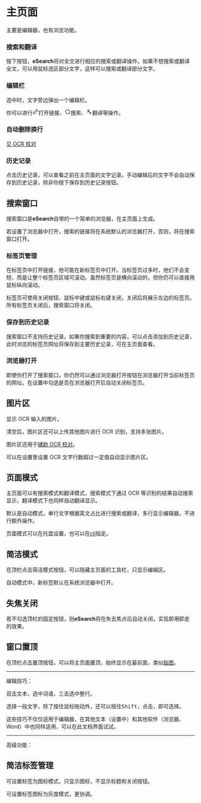 # 主页面

主要是编辑器，也有浏览功能。

### 搜索和翻译

按下按钮，**eSearch**将对全文进行相应的搜索或翻译操作。如果不想搜索或翻译全文，可以用鼠标选区部分文字，这样可以搜索或翻译部分文字。

### 编辑栏

选中时，文字旁边弹出一个编辑栏。

你可以进行<img height="16" src="../../src/renderer/assets/icons/link.svg">打开链接、<img height="16" src="../../src/renderer/assets/icons/search.svg">搜索、<img height="16" src="../../src/renderer/assets/icons/translate.svg">翻译等操作。

### 自动删除换行

[见 OCR 校对](ocr.md#自动删除换行)

### 历史记录

点击历史记录，可以查看之前在主页面的文字记录。手动编辑后的文字不会自动保存到历史记录，除非你按下保存到历史记录按钮。

## 搜索窗口

搜索窗口是**eSearch**自带的一个简单的浏览器，在主页面上生成。

若设置了浏览器中打开，搜索的链接将在系统默认的浏览器打开，否则，将在搜索窗口打开。

### 标签页管理

在标签页中打开链接，他可能在新标签页中打开。当标签页过多时，他们不会变短，而是让整个标签页区域可滚动。虽然标签页是横向滚动的，但你仍可以直接用鼠标纵向滚动。

标签页可使用关闭按钮、鼠标中键或鼠标右键关闭，关闭后将展示左边的标签页。所有标签页关闭后，搜索窗口将关闭。

### 保存到历史记录

搜索窗口不支持历史记录。如果你搜索到重要的内容，可以点击添加到历史记录，此时浏览的标签页网址将保存到主要历史记录，可在主页面查看。

### 浏览器打开

即使你打开了搜索窗口，你仍然可以通过浏览器打开按钮在浏览器打开当前标签页的网址。在设置中勾选是否在浏览器打开后自动关闭标签页。

## 图片区

显示 OCR 输入的图片。

清空后，图片区还可以上传其他图片进行 OCR 识别，支持多张图片。

图片区还用于[辅助 OCR 校对](ocr.md#原图校对)。

可以在设置里设置 OCR 文字行数超过一定值自动显示图片区。

## 页面模式

主页面可以有搜索模式和翻译模式，搜索模式下通过 OCR 等识别的结果自动搜索显示，翻译模式下也同样自动翻译显示。

默认是自动模式，单行文字根据英文占比进行搜索或翻译，多行显示编辑器，不进行额外操作。

页面模式可以在托盘设置，也可以在[cli](main.md#cli)指定。

## 简洁模式

在顶栏点击简洁模式按钮，可以隐藏主页面的工具栏，只显示编辑区。

自动模式中，新标签默认在系统浏览器中打开。

## 失焦关闭

若不勾选顶栏的固定按钮，则**eSearch**将在失去焦点后自动关闭，实现即用即走的效果。

## 窗口置顶

在顶栏点击置顶按钮，可以将主页面置顶，始终显示在最前面，类似[贴图](ding.md)。

---

编辑技巧：

双击文本，选中词语，三击选中整行。

选择一段文字，除了按住鼠标拖动外，还可以按住<kbd>Shift</kbd>，点击，即可选择。

这些技巧不仅仅适用于编辑器，在其他文本（设置中）和其他软件（浏览器、Word）中也同样适用，可以在此文档界面试试。

---

高级功能：

## 简洁标签管理

可设置标签为图标模式，只显示图标，不显示标题和关闭按钮。

可设置标签图标为灰度模式，更协调。
